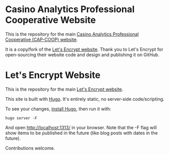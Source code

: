 Casino Analytics Professional Cooperative Website
=====================

This is the repository for the main [Casino Analytics Professional Cooperative (CAP-COOP) website](http://casinoanalytics.github.io/).

It is a copy/fork of the [Let's Encrypt website](https://letsencrypt.org/). Thank you to Let's Encrypt for open-sourcing their website code and design and publishing it on GitHub.



Let's Encrypt Website
=====================

This is the repository for the main [Let's Encrypt website](https://letsencrypt.org/).

This site is built with [Hugo](https://gohugo.io/). It's entirely static, no server-side code/scripting.

To see your changes, [install
Hugo](https://gohugo.io/getting-started/installing), then run it with:

```
hugo server -F
```

And open <a href="http://localhost:1313/">http://localhost:1313/</a> in your
browser. Note that the -F flag will show items to be published in the future
(like blog posts with dates in the future).

Contributions welcome.
